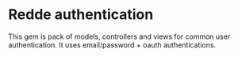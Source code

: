# Redde authentication

This gem is pack of models, controllers and views for common user authentication. It uses email/password + oauth authentications.